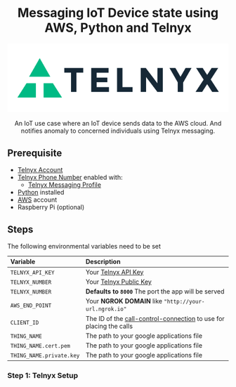 <div align="center">

# Messaging IoT Device state using AWS, Python and Telnyx

![Telnyx](/img/logo-dark.png)

An IoT use case where an IoT device sends data to the AWS cloud. And notifies anomaly to concerned individuals using Telnyx messaging.

</div>

## Prerequisite
 
 * [Telnyx Account](https://telnyx.com/sign-up?utm_source=referral&utm_medium=github_referral&utm_campaign=cross-site-link)
 * [Telnyx Phone Number](https://portal.telnyx.com/#/app/numbers/my-numbers?utm_source=referral&utm_medium=github_referral&utm_campaign=cross-site-link) enabled with:
    * [Telnyx Messaging Profile](https://portal.telnyx.com/#/app/messaging)
 * [Python](https://nodejs.org/en/) installed
 * [AWS](https://aws.amazon.com/) account
 * Raspberry Pi (optional)

  ## Steps

The following environmental variables need to be set

| Variable               | Description                                                                                                                                              |
|:-----------------------|:---------------------------------------------------------------------------------------------------------------------------------------------------------|
| `TELNYX_API_KEY`       | Your [Telnyx API Key](https://portal.telnyx.com/#/app/api-keys?utm_source=referral&utm_medium=github_referral&utm_campaign=cross-site-link)              |
| `TELNYX_NUMBER`    | Your [Telnyx Public Key](https://portal.telnyx.com/#/app/account/public-key?utm_source=referral&utm_medium=github_referral&utm_campaign=cross-site-link) |
| `TELNYX_NUMBER`      | **Defaults to `8000`** The port the app will be served                                                                                                   |
| `AWS_END_POINT`             | Your **NGROK DOMAIN** like `"http://your-url.ngrok.io"`                                                                                                  |
| `CLIENT_ID` | The ID of the [call-control-connection](https://portal.telnyx.com/#/app/call-control/applications) to use for placing the calls                          |
| `THING_NAME` | The path to your google applications file |
| `THING_NAME.cert.pem` | The path to your google applications file |
| `THING_NAME.private.key` | The path to your google applications file |

 ### Step 1: Telnyx Setup 
 

